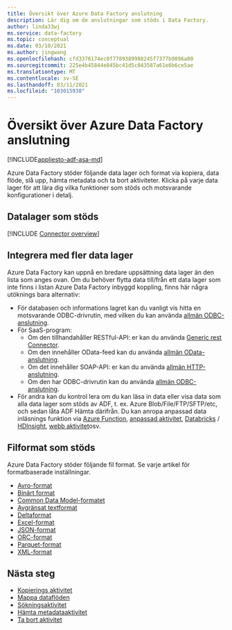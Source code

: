 ```yaml
---
title: Översikt över Azure Data Factory anslutning
description: Lär dig om de anslutningar som stöds i Data Factory.
author: linda33wj
ms.service: data-factory
ms.topic: conceptual
ms.date: 03/10/2021
ms.author: jingwang
ms.openlocfilehash: cfd3376174ec0f7789389988245f7377b9896a00
ms.sourcegitcommit: 225e4b45844e845bc41d5c043587a61e6b6ce5ae
ms.translationtype: MT
ms.contentlocale: sv-SE
ms.lasthandoff: 03/11/2021
ms.locfileid: "103015938"
---
```

# <a name="azure-data-factory-connector-overview"></a>Översikt över Azure Data Factory anslutning

[!INCLUDE[appliesto-adf-asa-md](includes/appliesto-adf-asa-md.md)]

Azure Data Factory stöder följande data lager och format via kopiera, data flöde, slå upp, hämta metadata och ta bort aktiviteter. Klicka på varje data lager för att lära dig vilka funktioner som stöds och motsvarande konfigurationer i detalj.

## <a name="supported-data-stores"></a>Datalager som stöds

[!INCLUDE [Connector overview](../../includes/data-factory-v2-connector-overview.md)]

## <a name="integrate-with-more-data-stores"></a>Integrera med fler data lager

Azure Data Factory kan uppnå en bredare uppsättning data lager än den lista som anges ovan. Om du behöver flytta data till/från ett data lager som inte finns i listan Azure Data Factory inbyggd koppling, finns här några utöknings bara alternativ:
- För databasen och informations lagret kan du vanligt vis hitta en motsvarande ODBC-drivrutin, med vilken du kan använda [allmän ODBC-anslutning](connector-odbc.md).
- För SaaS-program:
    - Om den tillhandahåller RESTful-API: er kan du använda [Generic rest Connector](connector-rest.md).
    - Om den innehåller OData-feed kan du använda [allmän OData-anslutning](connector-odata.md).
    - Om det innehåller SOAP-API: er kan du använda [allmän HTTP-anslutning](connector-http.md).
    - Om den har ODBC-drivrutin kan du använda [allmän ODBC-anslutning](connector-odbc.md).
- För andra kan du kontrol lera om du kan läsa in data eller visa data som alla data lager som stöds av ADF, t. ex. Azure Blob/File/FTP/SFTP/etc, och sedan låta ADF Hämta därifrån. Du kan anropa anpassad data inläsnings funktion via [Azure Function](control-flow-azure-function-activity.md), [anpassad aktivitet](transform-data-using-dotnet-custom-activity.md), [Databricks](transform-data-databricks-notebook.md) / [HDInsight](transform-data-using-hadoop-hive.md), [webb aktivitet](control-flow-web-activity.md)osv.

## <a name="supported-file-formats"></a>Filformat som stöds

Azure Data Factory stöder följande fil format. Se varje artikel för formatbaserade inställningar.

- [Avro-format](format-avro.md)
- [Binärt format](format-binary.md)
- [Common Data Model-formatet](format-common-data-model.md)
- [Avgränsat textformat](format-delimited-text.md)
- [Deltaformat](format-delta.md)
- [Excel-format](format-excel.md)
- [JSON-format](format-json.md)
- [ORC-format](format-orc.md)
- [Parquet-format](format-parquet.md)
- [XML-format](format-xml.md)

## <a name="next-steps"></a>Nästa steg

- [Kopierings aktivitet](copy-activity-overview.md)
- [Mappa dataflöden](concepts-data-flow-overview.md)
- [Sökningsaktivitet](control-flow-lookup-activity.md)
- [Hämta metadataaktivitet](control-flow-get-metadata-activity.md)
- [Ta bort aktivitet](delete-activity.md)
